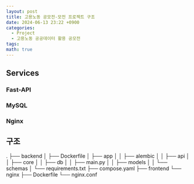```yaml
---
layout: post
title: 고용노동 공모전-모전 프로젝트 구조
date: 2024-06-13 23:22 +0900
categories:
  - Project
  - 고용노동 공공데이터 활용 공모전
tags: 
math: true
---
```


## Services


### Fast-API

### MySQL

### Nginx



## 구조

.
├── backend
│   ├── Dockerfile
│   ├── app
│   │   ├── alembic
│   │   ├── api
│   │   ├── core
│   │   ├── db
│   │   ├── main.py
│   │   ├── models
│   │   └── schemas
│   └── requirements.txt
├── compose.yaml
├── frontend
└── nginx
    ├── Dockerfile
    └── nginx.conf
